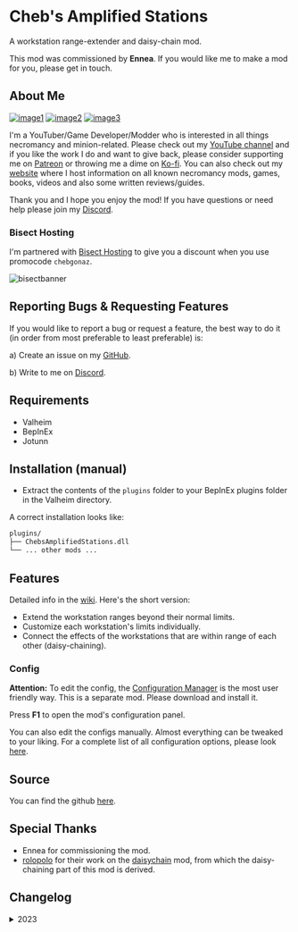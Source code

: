 # Cheb's Amplified Stations

A workstation range-extender and daisy-chain mod.

This mod was commissioned by **Ennea**. If you would like me to make a mod for you, please get in touch.

## About Me

[![image1](https://imgur.com/Fahi6sP.png)](https://chebgonaz.pythonanywhere.com)
[![image2](https://imgur.com/X18OyQs.png)](https://ko-fi.com/chebgonaz)
[![image3](https://imgur.com/4e64jQ8.png)](https://www.patreon.com/chebgonaz?fan_landing=true)

I'm a YouTuber/Game Developer/Modder who is interested in all things necromancy and minion-related. Please check out my [YouTube channel](https://www.youtube.com/channel/UCPlZ1XnekiJxKymXbXyvkCg) and if you like the work I do and want to give back, please consider supporting me on [Patreon](https://www.patreon.com/chebgonaz?fan_landing=true) or throwing me a dime on [Ko-fi](https://ko-fi.com/chebgonaz). You can also check out my [website](https://chebgonaz.pythonanywhere.com) where I host information on all known necromancy mods, games, books, videos and also some written reviews/guides.

Thank you and I hope you enjoy the mod! If you have questions or need help please join my [Discord](https://discord.com/invite/EB96ASQ).

### Bisect Hosting

I'm partnered with [Bisect Hosting](https://bisecthosting.com/chebgonaz) to give you a discount when you use promocode `chebgonaz`.

![bisectbanner](https://www.bisecthosting.com/partners/custom-banners/b2629ae1-293a-4094-9d2d-002d14529a82.webp)

## Reporting Bugs & Requesting Features

If you would like to report a bug or request a feature, the best way to do it (in order from most preferable to least preferable) is:

a) Create an issue on my [GitHub](https://github.com/jpw1991/chebs-amplified-stations).

b) Write to me on [Discord](https://discord.com/invite/EB96ASQ).

## Requirements

- Valheim
- BepInEx
- Jotunn

## Installation (manual)

- Extract the contents of the `plugins` folder to your BepInEx plugins folder in the Valheim directory.

A correct installation looks like:

```sh
plugins/
├── ChebsAmplifiedStations.dll
└── ... other mods ...
```

## Features

Detailed info in the [wiki](https://github.com/jpw1991/chebs-amplified-stations/wiki). Here's the short version:

- Extend the workstation ranges beyond their normal limits.
- Customize each workstation's limits individually.
- Connect the effects of the workstations that are within range of each other (daisy-chaining).

### Config

**Attention:** To edit the config, the [Configuration Manager](https://github.com/BepInEx/BepInEx.ConfigurationManager/releases) is the most user friendly way. This is a separate mod. Please download and install it.

Press **F1** to open the mod's configuration panel.

You can also edit the configs manually. Almost everything can be tweaked to your liking. For a complete list of all configuration options, please look [here](https://github.com/jpw1991/chebs-amplified-stations/wiki/Configs).

## Source

You can find the github [here](https://github.com/jpw1991/chebs-amplified-stations).

## Special Thanks

- Ennea for commissioning the mod.
- [rolopolo](https://github.com/rolopogo) for their work on the [daisychain](https://github.com/rolopogo/ValheimMods/tree/main/DaisyChain) mod, from which the daisy-chaining part of this mod is derived.

## Changelog

<details>
<summary>2023</summary>

 Date | Version | Notes 
--- | --- | ---
06/10/2023 | 1.1.0 | update of packages and recompile for hildr's request
04/09/2023 | 1.0.0 | release
30/08/2023 | 0.0.1 | First alpha version

</details>

